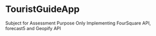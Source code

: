 # TouristGuideApp
Subject for Assessment Purpose Only Implementing FourSquare API, forecast5 and Geopify API
